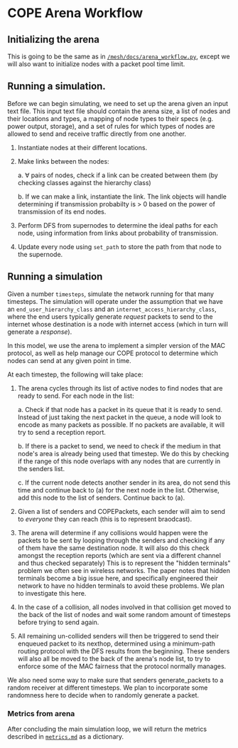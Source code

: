 # COPE Arena Workflow

## Initializing the arena

This is going to be the same as in [`/mesh/docs/arena_workflow.py`](../../mesh/docs/arena_workflow.md), except we will also want to initialize nodes with a packet pool time limit.

## Running a simulation.

Before we can begin simulating, we need to set up the arena given an input text file. This input text file should contain the arena size, a list of nodes and their locations and types, a mapping of node types to their specs (e.g. power output, storage), and a set of rules for which types of nodes are allowed to send and receive traffic directly from one another.

1. Instantiate nodes at their different locations.
2. Make links between the nodes:

    a. $\forall$ pairs of nodes, check if a link can be created between them (by checking classes against the hierarchy class)

    b. If we can make a link, instantiate the link. The link objects will handle determining if transmission probabilty is > 0 based on the power of transmission of its end nodes.

3. Perform DFS from supernodes to determine the ideal paths for each node, using information from links about probability of transmission.

4. Update every node using `set_path` to store the path from that node to the supernode.

## Running a simulation

Given a number `timesteps`, simulate the network running for that many timesteps. The simulation will operate under the assumption that we have an `end_user_hierarchy_class` and an `internet_access_hierarchy_class`, where the end users typically generate _request_ packets to send to the internet whose destination is a node with internet access (which in turn will generate a _response_).

In this model, we use the arena to implement a simpler version of the MAC protocol, as well as help manage our COPE protocol to determine which nodes can send at any given point in time.

At each timestep, the following will take place:

1. The arena cycles through its list of active nodes to find nodes that are ready to send. For each node in the list:

    a. Check if that node has a packet in its queue that it is ready to send. Instead of just taking the next packet in the queue, a node will look to encode as many packets as possible. If no packets are available, it will try to send a reception report.

    b. If there is a packet to send, we need to check if the medium in that node's area is already being used that timestep. We do this by checking if the range of this node overlaps with any nodes that are currently in the senders list.

    c. If the current node detects another sender in its area, do not send this time and continue back to (a) for the next node in the list. Otherwise, add this node to the list of senders. Continue back to (a).

2. Given a list of senders and COPEPackets, each sender will aim to send to _everyone_ they can reach (this is to represent braodcast). 

3. The arena will determine if any collisions would happen were the packets to be sent by looping through the senders and checking if any of them have the same destination node. It will also do this check amongst the reception reports (which are sent via a different channel and thus checked separately) This is to represent the "hidden terminals" problem we often see in wireless networks. The paper notes that hidden terminals become a big issue here, and specifically engineered their network to have no hidden terminals to avoid these problems. We plan to investigate this here.

4. In the case of a collision, all nodes involved in that collision get moved to the back of the list of nodes and wait some random amount of timesteps before trying to send again.

5. All remaining un-collided senders will then be triggered to send their enqueued packet to its nexthop, determined using a minimum-path routing protocol with the DFS results from the beginning. These senders will also all be moved to the back of the arena's node list, to try to enforce some of the MAC fairness that the protocol normally manages.

We also need some way to make sure that senders generate_packets to a random receiver at different timesteps. We plan to incorporate some randomness here to decide when to randomly generate a packet.

### Metrics from arena

After concluding the main simulation loop, we will return the metrics described in [`metrics.md`](../../docs/metrics.md) as a dictionary.
